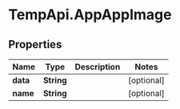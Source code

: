 # TempApi.AppAppImage

## Properties

Name | Type | Description | Notes
------------ | ------------- | ------------- | -------------
**data** | **String** |  | [optional] 
**name** | **String** |  | [optional] 


